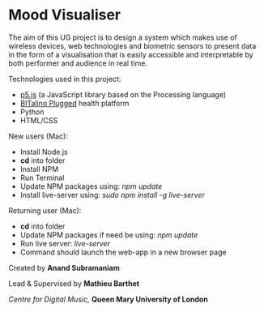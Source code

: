 # Mood Visualiser

The aim of this UG project is to design a system which makes use of wireless devices, web technologies and biometric sensors to present data in the form of a visualisation that is easily accessible and interpretable by both performer and audience in real time. 

Technologies used in this project:
- [p5.js](http://p5js.org/) (a JavaScript library based on the Processing language)
- [BITalino Plugged](http://www.bitalino.com/index.php/plugged-kit) health platform
- Python
- HTML/CSS


New users (Mac):
- Install Node.js
- **cd** into folder
- Install NPM
- Run Terminal
- Update NPM packages using: *npm update*
- Install live-server using: *sudo npm install -g live-server*

Returning user (Mac):
- **cd** into folder
- Update NPM packages if need be using: *npm update*
- Run live server: *live-server*
- Command should launch the web-app in a new browser page



Created by **Anand Subramaniam**

Lead & Supervised by **Mathieu Barthet**

*Centre for Digital Music,* **Queen Mary University of London**